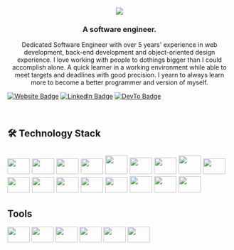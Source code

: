 <h1 align="center">
    <img src="https://readme-typing-svg.herokuapp.com/?lines=Hi+there!+👋🏽;I'm+Vhisyhnu!;Nice+to+meet+you!+🙂&center=true&size=30&color=29d2a">
</h1>
<h3 align="center">A software engineer.</h3>

<p align="center">Dedicated Software Engineer with over 5 years' experience in web development, back-end development and object-oriented design experience. I love working with people to dothings bigger than I could accomplish alone. A quick learner in a working environment while able to meet targets and deadlines with good precision. I yearn to always learn more to become a better programmer and version of myself.</p>
<p><a href="https://vhisyhnu.github.io/vhisyhnuvimilan.github.io/"><img src="https://img.shields.io/badge/-vhisyhnu.me-4E69C8?style=flat-square&amp;labelColor=4E69C8&amp;logo=Firefox&amp;link=https://stanleylim.me" alt="Website Badge"></a> <a href="https://www.linkedin.com/in/vhisyhnu-vimilan-763295182/"><img src="https://img.shields.io/badge/-@vhisyhnu-0077B5?style=flat-square&amp;labelColor=0077B5&amp;logo=LinkedIn&amp;link=https://www.linkedin.com/in/vhisyhnu-vimilan-763295182/" alt="LinkedIn Badge"></a> <a href="https://dev.to/vhisyhnu"><img src="https://img.shields.io/badge/-@vhisyhnu-0A0A0A?style=flat-square&amp;labelColor=0A0A0A&amp;logo=dev.to&amp;link=https://dev.to/vhisyhnu" alt="DevTo Badge"></a></p>
</br>
 
 <h2>🛠 Technology Stack<h2>
 <p align="left">
 <img height="35" width="50" src="https://cdn.jsdelivr.net/gh/devicons/devicon/icons/html5/html5-plain-wordmark.svg" />
 <img height="35" width="50" src="https://cdn.jsdelivr.net/gh/devicons/devicon/icons/css3/css3-plain-wordmark.svg" />
 <img height="35" width="50" src="https://cdn.jsdelivr.net/gh/devicons/devicon/icons/sass/sass-original.svg" />
 <img height="35" width="50" src="https://cdn.jsdelivr.net/gh/devicons/devicon/icons/git/git-original.svg" />
 <img height="42" width="50" src="https://cdn.jsdelivr.net/gh/devicons/devicon/icons/angular/angular-original.svg" />
 <img height="37" width="50" src="https://cdn.jsdelivr.net/gh/devicons/devicon/icons/react/react-original.svg" />
 <img height="37" width="50" src="https://cdn.jsdelivr.net/gh/devicons/devicon/icons/nextjs/nextjs-original.svg" />
 <img height="42" width="50" src="https://cdn.jsdelivr.net/gh/devicons/devicon/icons/bootstrap/bootstrap-original.svg" />
 <img height="35" width="50" src="https://cdn.jsdelivr.net/gh/devicons/devicon/icons/materialui/materialui-original.svg" />
 <img height="35" width="50" src="https://cdn.jsdelivr.net/gh/devicons/devicon/icons/javascript/javascript-plain.svg" />
 <img height="35" width="50" src="https://cdn.jsdelivr.net/gh/devicons/devicon/icons/typescript/typescript-plain.svg" />
 <img height="35" width="50" src="https://cdn.jsdelivr.net/gh/devicons/devicon/icons/dotnetcore/dotnetcore-original.svg" />
 <img height="35" width="50" src="https://cdn.jsdelivr.net/gh/devicons/devicon/icons/nestjs/nestjs-original.svg" />
 <img height="35" width="50" src="https://cdn.jsdelivr.net/gh/devicons/devicon/icons/nodejs/nodejs-original.svg" />
 <img height="37" width="50" src="https://cdn.jsdelivr.net/gh/devicons/devicon/icons/microsoftsqlserver/microsoftsqlserver-original.svg" />
 <img height="37" width="50" src="https://cdn.jsdelivr.net/gh/devicons/devicon/icons/postgresql/postgresql-plain-wordmark.svg" />
 <img height="37" width="50" src="https://cdn.jsdelivr.net/gh/devicons/devicon/icons/mysql/mysql-original.svg" />
 </p>

 <h2>Tools</h2>
 <p align="left">
 <img height="35" width="50" src="https://cdn.jsdelivr.net/gh/devicons/devicon/icons/github/github-original.svg" />
 <img height="35" width="50" src="https://cdn.jsdelivr.net/gh/devicons/devicon/icons/visualstudio/visualstudio-original.svg" />
 <img height="35" width="50" src="https://cdn.jsdelivr.net/gh/devicons/devicon/icons/vscode/vscode-original.svg" />
 <img height="35" width="50" src="https://cdn.jsdelivr.net/gh/devicons/devicon/icons/postman/postman-original.svg" />
 <img height="35" width="50" src="https://cdn.jsdelivr.net/gh/devicons/devicon/icons/azuredevops/azuredevops-original.svg" />
 <img height="35" width="50" src="https://cdn.jsdelivr.net/gh/devicons/devicon/icons/bitbucket/bitbucket-original.svg" />
 </p>

<!--
- 🔭 I’m currently working on ...
- 🌱 I’m currently learning ...
- 👯 I’m looking to collaborate on ...
- 🤔 I’m looking for help with ...
- 💬 Ask me about ...
- 📫 How to reach me: ...
- 😄 Pronouns: ...
- ⚡ Fun fact: ...
-->

